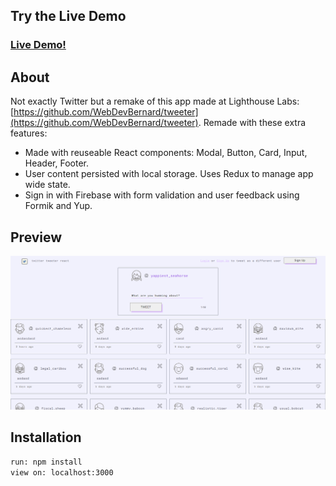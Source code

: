 ## Try the Live Demo

### [Live Demo!](https://twitterreact.vercel.app/)

## About

Not exactly Twitter but a remake of this app made at Lighthouse Labs: [https://github.com/WebDevBernard/tweeter](https://github.com/WebDevBernard/tweeter). Remade with these extra features:

- Made with reuseable React components: Modal, Button, Card, Input, Header, Footer.
- User content persisted with local storage.  Uses Redux to manage app wide state. 
- Sign in with Firebase with form validation and user feedback using Formik and Yup.

## Preview

!["twitter tweeter react"](https://raw.githubusercontent.com/WebDevBernard/Portfolio/main/docs/twitter.png)

## Installation

`run: npm install`<br/>
`view on: localhost:3000`
